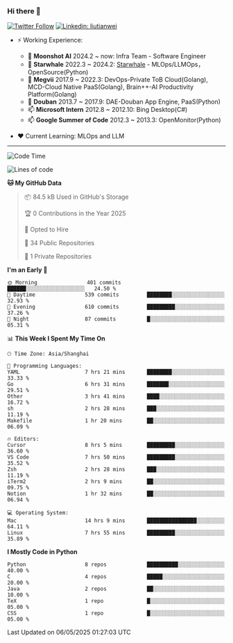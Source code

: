 ### Hi there 👋

[![Twitter Follow](https://img.shields.io/twitter/follow/tianweidut?style=social)](https://twitter.com/tianweidut)
[![Linkedin: liutianwei](https://img.shields.io/badge/-liutianwei-blue?style=flat-square&logo=Linkedin&logoColor=white&link=https://www.linkedin.com/in/liutianwei/)](https://www.linkedin.com/in/liutianwei/)

- ⚡ Working Experience:
  - 🔭 **Moonshot AI**  2024.2 ~ now: Infra Team - Software Engineer
  - 🌱 **Starwhale** 2022.3 ~ 2024.2: [Starwhale](https://github.com/star-whale/starwhale) - MLOps/LLMOps，OpenSource(Python)
  - 🌱 **Megvii** 2017.9 ~ 2022.3: DevOps-Private ToB Cloud(Golang), MCD-Cloud Native PaaS(Golang), Brain++-AI Productivity Platform(Golang)
  - 🌱 **Douban** 2013.7 ~ 2017.9: DAE-Douban App Engine, PaaS(Python)
  - 📫 **Microsoft Intern** 2012.8 ~ 2012.10: Bing Desktop(C#)
  - 📫 **Google Summer of Code** 2012.3 ~ 2013.3: OpenMonitor(Python)

- ❤️ Current Learning: MLOps and LLM

---
<!--START_SECTION:waka-->
![Code Time](http://img.shields.io/badge/Code%20Time-7%2C019%20hrs%203%20mins-blue)

![Lines of code](https://img.shields.io/badge/From%20Hello%20World%20I%27ve%20Written-1.0%20million%20lines%20of%20code-blue)

**🐱 My GitHub Data** 

> 📦 84.5 kB Used in GitHub's Storage 
 > 
> 🏆 0 Contributions in the Year 2025
 > 
> 💼 Opted to Hire
 > 
> 📜 34 Public Repositories 
 > 
> 🔑 1 Private Repositories 
 > 
**I'm an Early 🐤** 

```text
🌞 Morning                401 commits         ██████░░░░░░░░░░░░░░░░░░░   24.50 % 
🌆 Daytime                539 commits         ████████░░░░░░░░░░░░░░░░░   32.93 % 
🌃 Evening                610 commits         █████████░░░░░░░░░░░░░░░░   37.26 % 
🌙 Night                  87 commits          █░░░░░░░░░░░░░░░░░░░░░░░░   05.31 % 
```


📊 **This Week I Spent My Time On** 

```text
🕑︎ Time Zone: Asia/Shanghai

💬 Programming Languages: 
YAML                     7 hrs 21 mins       ████████░░░░░░░░░░░░░░░░░   33.33 % 
Go                       6 hrs 31 mins       ███████░░░░░░░░░░░░░░░░░░   29.51 % 
Other                    3 hrs 41 mins       ████░░░░░░░░░░░░░░░░░░░░░   16.72 % 
sh                       2 hrs 28 mins       ███░░░░░░░░░░░░░░░░░░░░░░   11.19 % 
Makefile                 1 hr 20 mins        ██░░░░░░░░░░░░░░░░░░░░░░░   06.09 % 

🔥 Editors: 
Cursor                   8 hrs 5 mins        █████████░░░░░░░░░░░░░░░░   36.60 % 
VS Code                  7 hrs 50 mins       █████████░░░░░░░░░░░░░░░░   35.52 % 
Zsh                      2 hrs 28 mins       ███░░░░░░░░░░░░░░░░░░░░░░   11.19 % 
iTerm2                   2 hrs 9 mins        ██░░░░░░░░░░░░░░░░░░░░░░░   09.75 % 
Notion                   1 hr 32 mins        ██░░░░░░░░░░░░░░░░░░░░░░░   06.94 % 

💻 Operating System: 
Mac                      14 hrs 9 mins       ████████████████░░░░░░░░░   64.11 % 
Linux                    7 hrs 55 mins       █████████░░░░░░░░░░░░░░░░   35.89 % 
```

**I Mostly Code in Python** 

```text
Python                   8 repos             ██████████░░░░░░░░░░░░░░░   40.00 % 
C                        4 repos             █████░░░░░░░░░░░░░░░░░░░░   20.00 % 
Java                     2 repos             ██░░░░░░░░░░░░░░░░░░░░░░░   10.00 % 
TeX                      1 repo              █░░░░░░░░░░░░░░░░░░░░░░░░   05.00 % 
CSS                      1 repo              █░░░░░░░░░░░░░░░░░░░░░░░░   05.00 % 
```




 Last Updated on 06/05/2025 01:27:03 UTC
<!--END_SECTION:waka-->
